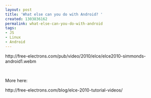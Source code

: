 ```yaml
---
layout: post
title: 'What else can you do with Android? '
created: 1303836162
permalink: what-else-can-you-do-with-android
tags:
- JS
- Linux
- Android
---
```

<p>http://free-electrons.com/pub/video/2010/elce/elce2010-simmonds-android1.webm</p>
<p>&nbsp;</p>
<p>More here:</p>
<p>http://free-electrons.com/blog/elce-2010-tutorial-videos/</p>
<p>&nbsp;</p>
